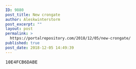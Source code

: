 ```yaml
---
ID: 9880
post_title: New crongate
author: Aleskwinterstorm
post_excerpt: ""
layout: post
permalink: >
  https://portalrepository.com/2018/12/05/new-crongate/
published: true
post_date: 2018-12-05 14:49:39
---
```

<pre>10E4FCB6DABE</pre>